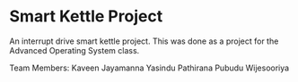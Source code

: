 # Smart Kettle Project

An interrupt drive smart kettle project. 
This was done as a project for the Advanced Operating System class.

Team Members:
Kaveen Jayamanna
Yasindu Pathirana
Pubudu Wijesooriya